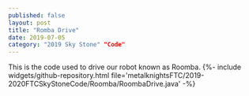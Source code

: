 ```yaml
---
published: false
layout: post
title: "Romba Drive"
date: 2019-07-05
category: "2019 Sky Stone" "Code"
---
```


This is the code used to drive our robot known as Roomba.
{%- include widgets/github-repository.html file='metalknightsFTC/2019-2020FTCSkyStoneCode/Roomba/RoombaDrive.java' -%}
